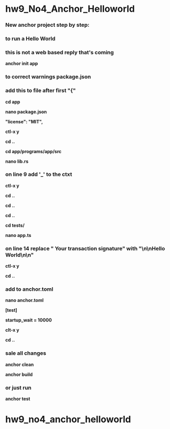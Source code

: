# hw9_No4_Anchor_Helloworld

### New anchor project step by step:
### to run a Hello World 

### this is not a web based reply that's coming


**anchor init app** 
 

### to correct warnings package.json
### add this to file after first "{"

**cd app**

**nano package.json**

**"license": "MIT",**

**ctl-x y**

**cd ..**

**cd app/programs/app/src**

**nano lib.rs**

### on line 9 add '_' to the ctxt

**ctl-x y**

**cd ..**

**cd ..**

**cd ..**

**cd tests/** 

**nano app.ts**

### on line 14 replace " Your transaction signature" with "\n\nHello World\n\n"

**ctl-x y**

**cd ..**

### add to anchor.toml

**nano anchor.toml**

**[test]**

**startup_wait = 10000**

**clt-x y**

**cd ..**

### sale all changes

**anchor clean**

**anchor build**

### or just run

**anchor test**

# hw9_no4_anchor_helloworld

